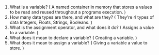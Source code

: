 1. What is a variable?  ( A named container in memory that stores a values to be read and reused throughout a programs execution. ) 
2. How many data types are there, and what are they? ( They're 4 types of data  Integers, Floats, Strings, Booleans. ) 
3. What is the assignment operator, and what does it do? ( Assigns a value to a variable. ) 
4. What does it mean to declare a variable? ( Creating a variable. ) 
5. What does it mean to assign a variable? ( Giving a variable a value to store. ) 